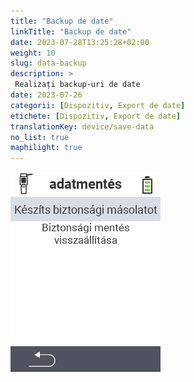 ```yaml
---
title: "Backup de date"
linkTitle: "Backup de date"
date: 2023-07-28T13:25:28+02:00
weight: 10
slug: data-backup
description: >
 Realizați backup-uri de date
date: 2023-07-26
categorii: [Dispozitiv, Export de date]
etichete: [Dispozitiv, Export de date]
translationKey: device/save-data
no_list: true
maphilight: true
---
```

<img src="backup.png" alt="VitalControl Managementul datelor" title="Managementul datelor" usemap="#workmap" class="maphilight" />

<map name="workmap">
  <area shape="rect" coords="2,40,238,80" alt="Creează backup" title="Instrucțiunile pentru crearea unui backup pot fi găsite aici&#10;Click mouse: deschide documentația" href="/en/docs/backup/backup/">

  <area shape="rect" coords="2,80,238,120" alt="Restaurează backup" title="Instrucțiunile pentru restaurarea unui backup pot fi găsite aici&#10;Click mouse: deschide documentația" href="/en/docs/backup/restore/">

  <area shape="rect" coords="2,282,120,319" alt="Înapoi" title="Reveniți un nivel înapoi&#10;Click mouse: deschide documentația" href="/en/docs/device/data-management/">
</map>
